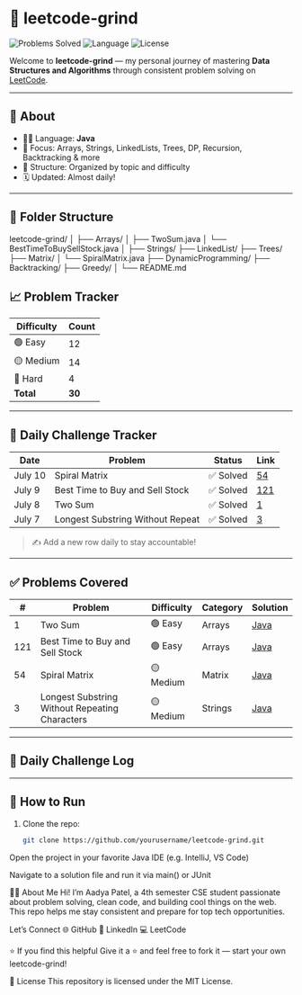 # 🧠 leetcode-grind

![Problems Solved](https://img.shields.io/badge/Problems%20Solved-30-blue)
![Language](https://img.shields.io/badge/Language-Java-orange)
![License](https://img.shields.io/badge/License-MIT-green)

Welcome to **leetcode-grind** — my personal journey of mastering **Data Structures and Algorithms** through consistent problem solving on [LeetCode](https://leetcode.com/).

---

## 📌 About

- 🧑‍💻 Language: **Java**
- 🧠 Focus: Arrays, Strings, LinkedLists, Trees, DP, Recursion, Backtracking & more
- 📁 Structure: Organized by topic and difficulty
- 🗓️ Updated: Almost daily!

---

## 📂 Folder Structure
leetcode-grind/
│
├── Arrays/
│ ├── TwoSum.java
│ └── BestTimeToBuySellStock.java
│
├── Strings/
├── LinkedList/
├── Trees/
├── Matrix/
│ └── SpiralMatrix.java
├── DynamicProgramming/
├── Backtracking/
├── Greedy/
│
└── README.md



## 📈 Problem Tracker

| Difficulty | Count |
|------------|-------|
| 🟢 Easy    | 12    |
| 🟡 Medium  | 14    |
| 🔴 Hard    | 4     |
| **Total**  | **30** |

---

## 📅 Daily Challenge Tracker

| Date       | Problem                            | Status     | Link |
|------------|-------------------------------------|------------|------|
| July 10    | Spiral Matrix                       | ✅ Solved   | [54](https://leetcode.com/problems/spiral-matrix/) |
| July 9     | Best Time to Buy and Sell Stock     | ✅ Solved   | [121](https://leetcode.com/problems/best-time-to-buy-and-sell-stock/) |
| July 8     | Two Sum                             | ✅ Solved   | [1](https://leetcode.com/problems/two-sum/) |
| July 7     | Longest Substring Without Repeat    | ✅ Solved   | [3](https://leetcode.com/problems/longest-substring-without-repeating-characters/) |

> ✍️ Add a new row daily to stay accountable!

---

## ✅ Problems Covered

| #   | Problem                                        | Difficulty | Category     | Solution                              |
|-----|------------------------------------------------|------------|--------------|----------------------------------------|
| 1   | Two Sum                                        | 🟢 Easy    | Arrays       | [Java](./Arrays/TwoSum.java)           |
| 121 | Best Time to Buy and Sell Stock               | 🟢 Easy    | Arrays       | [Java](./Arrays/BestTimeToBuySellStock.java) |
| 54  | Spiral Matrix                                  | 🟡 Medium  | Matrix       | [Java](./Matrix/SpiralMatrix.java)     |
| 3   | Longest Substring Without Repeating Characters| 🟡 Medium  | Strings      | [Java](./Strings/LongestSubstring.java)|

---

## 📅 Daily Challenge Log

<!-- LEETCODE_DAILY_START -->
<!-- LEETCODE_DAILY_END -->

---

## 🚀 How to Run

1. Clone the repo:
   ```bash
   git clone https://github.com/yourusername/leetcode-grind.git
Open the project in your favorite Java IDE (e.g. IntelliJ, VS Code)

Navigate to a solution file and run it via main() or JUnit

🙋‍♀️ About Me
Hi! I’m Aadya Patel, a 4th semester CSE student passionate about problem solving, clean code, and building cool things on the web.
This repo helps me stay consistent and prepare for top tech opportunities.

Let’s Connect
🌐 GitHub
🔗 LinkedIn
💻 LeetCode

⭐ If you find this helpful
Give it a ⭐ and feel free to fork it — start your own leetcode-grind!

📝 License
This repository is licensed under the MIT License.


